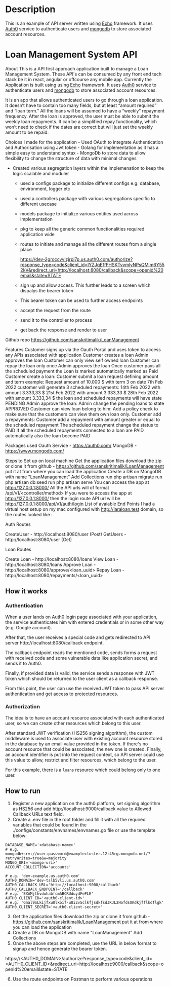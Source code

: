 # Description

This is an example of API server written using [Echo](https://echo.labstack.com/) framework.
It uses [Auth0](https://auth0.com/) service to authenticate users and [mongodb](https://www.mongodb.com/) to store associated account resources.

# Loan Management System API
About
This is a API first approach application built to manage a Loan Management System. These API's can be consumed by any front end tech stack be it in react, angular or offcourse any mobile app. Currently the Application is built using using [Echo](https://echo.labstack.com/) framework.
It uses [Auth0](https://auth0.com/) service to authenticate users and [mongodb](https://www.mongodb.com/) to store associated account resources.

It is an app that allows authenticated users to go through a loan application. It doesn’t have to contain too many fields, but at least “amount required” and “loan term.” All the loans will be assumed to have a “weekly” repayment frequency. After the loan is approved, the user must be able to submit the weekly loan repayments. It can be a simplified repay functionality, which won’t need to check if the dates are correct but will just set the weekly amount to be repaid.

Choices I made for the application
    - Used OAuth to integrate Authentication and Authorisation using Jwt token
    - Golang for implementation as it has a simple easy to understand syntax
    - MongoDb to store data to allow flexibility to change the structure of data with minimal changes

- Created various segregation layers within the implemenation to keep the logic scalable and moduler
    - used a configs package to initialize different configs e.g. database, environment, logger etc
    - used a controllers package with various segregations specific to different usecase
    - models package to initialize various entities used across implementation
    - pkg to keep all the generic common functionalities required application wide
    - routes to initiate and manage all the different routes from a single place


      https://dev-2groccvvlzjrpj7p.us.auth0.com/authorize?response_type=code&client_id=IYZJqE1fFHSKTvvmlyNPsQMim6Y552kV&redirect_uri=http://localhost:8080/callback&scope=openid%20email&state=STATE
    - sign up and allow access. This further leads to a screen which dispalys the bearer token
    - This bearer token can be used to further access endpoints  
    - accept the request from the route
    - send it to the controller to process
    - get back the response and render to user


Github repo
https://github.com/sanskritimalik/LoanManagement

Features
Customer signs up via the Oauth Portal and uses token to access any APIs associated with application
Customer creates a loan
Admin approves the loan
Customer can only view self owned loan
Customer can repay the loan only once Admin approves the loan
Once customer pays all the scheduled payment the Loan is marked automatically marked as Paid
Customer create a loan: Customer submit a loan request defining amount and term example:
Request amount of 10.000 $ with term 3 on date 7th Feb 2022
customer will generate 3 scheduled repayments:
14th Feb 2022 with amount 3.333,33 $
21st Feb 2022 with amount 3.333,33 $
28th Feb 2022 with amount 3.333,34 $
the loan and scheduled repayments will have state PENDING
Admin approve the loan:
Admin change the pending loans to state APPROVED
Customer can view loan belong to him:
Add a policy check to make sure that the customers can view them own loan only.
Customer add a repayments:
Customer add a repayment with amount greater or equal to the scheduled repayment
The scheduled repayment change the status to PAID
If all the scheduled repayments connected to a loan are PAID automatically also the loan become PAID

Packages used
Oauth Service - https://auth0.com/
MongoDB - https://www.mongodb.com/

Steps to Set up on local machine
Get the application files
download the zip or clone it from github - https://github.com/sanskritimalik/LoanManagement
put it at <your-sites-or-htdocs-folder-path> from where you can load the application
Create a DB on MongoDB with name "LoanManagement"
Add Collections
run php artisan migrate
run php artisan db:seed
run php artisan serve
You can access the app at http://127.0.0.1:8000/
All the API urls will of format
/api/v1/<controller/method>
If you were to access the app at http://127.0.0.1:8000/ then the login route API url will be
http://127.0.0.1:8000/api/v1/auth/login
List of avaiable End Points
I had a virtual host setup on my mac configured with http://laraloan.test domain, so the routes looked like :

Auth Routes

CreateUser - http://localhost:8080/user  (Post)
GetUsers - http://localhost:8080/user (Get)

Loan Routes

Create Loan - http://localhost:8080/loans
View Loan - http://localhost:8080/loans
Approve Loan - http://localhost:8080/approve/<loan_uuid>
Repay Loan - http://localhost:8080/repayments/<loan_uuid>

## How it works

### Authentication

When a user lands on Auth0 login page associated with your application, 
the service authenticates him with entered credentials or in some other way (e.g. Google account).

After that, the user receives a special code and gets redirected to API server http://localhost:8080/callback endpoint.

The callback endpoint reads the mentioned code, sends forms a request with received code and some vulnerable data like application secret,
and sends it to Auth0.

Finally, if provided data is valid, the service sends a response with JWT token which should be returned to the user client as a callback response.

From this point, the user can use the received JWT token to pass API server authentication and get access to protected resources.

### Authorization

The idea is to have an account resource associated with each authenticated user, so we can create other resources which belong to this user.

After standard JWT verification (HS256 signing algorithm), the custom middleware is used to associate user with existing account resource
stored in the database by an email value provided in the token. If there's no account resource that could be associated, the new one is created.
Finally, an account identifier is put into the request context, so API server could use this value to allow, restrict and filter resources,
which belong to the user.

For this example, there is a `loans` resource which could belong only to one user. 

## How to run

1. Register a new application on the auth0 platform, set signing algorithm as HS256 and add http://localhost:9000/callback value to Allowed Callback URLs text field.
2. Create a .env file in the root folder and fill it with all the required variables that could be found in the ./configs/constants/envnames/envnames.go file or use the template below:
```
DATABASE_NAME='<database-name>'
# e.g. mongodb+srv://user:password@examplecluster.12r45rg.mongodb.net/?retryWrites=true&w=majority
MONGO_URI='<mongo-uri>'
ACCOUNT_COLLECTION='accounts'

# e.g. 'dev-example.us.auth0.com'
AUTH0_DOMAIN='dev-tslb5vli.us.auth0.com'
AUTH0_CALLBACK_URL='http://localhost:9000/callback'
AUTH0_CALLBACK_ENDPOINT='/callback'
# e.g. 'EXAMjthvduhabfcmABCRUduydFePLE'
AUTH0_CLIENT_ID='<auth0-client-id>'
# e.g. 'Gnal9SLkijfxu0lkoif-u8i2vSclkfjsdkfsdJKJL2HofdsOKdkjfflkdflgk'
AUTH0_CLIENT_SECRET='<auth0-client-secret>'
```
3. Get the application files
download the zip or clone it from github - https://github.com/sanskritimalik/LoanManagement
put it at <your-sites-or-htdocs-folder-path> from where you can load the application
4. Create a DB on MongoDB with name "LoanManagement"
Add Collections
5. Once the above steps are completed, use the URL in below format to signup and hence generate the bearer token.

https://<AUTH0_DOMAIN>/authorize?response_type=code&client_id=<AUTH0_CLIENT_ID>&redirect_uri=http://localhost:9000/callback&scope=openid%20email&state=STATE

6. Use the route endpoints on Postman to perform various operations
